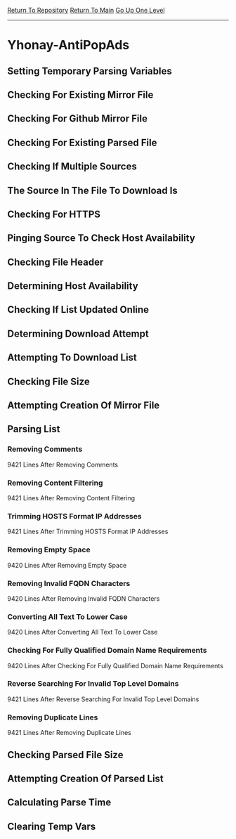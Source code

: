 [Return To Repository](https://github.com/deathbybandaid/piholeparser/)
[Return To Main](https://github.com/deathbybandaid/piholeparser/blob/master/RecentRunLogs/Mainlog.md)
[Go Up One Level](https://github.com/deathbybandaid/piholeparser/blob/master/RecentRunLogs/TopLevelScripts/30-Processing-External-Blacklists.md)
____________________________________
# Yhonay-AntiPopAds
## Setting Temporary Parsing Variables
## Checking For Existing Mirror File
## Checking For Github Mirror File
## Checking For Existing Parsed File
## Checking If Multiple Sources
## The Source In The File To Download Is
## Checking For HTTPS
## Pinging Source To Check Host Availability
## Checking File Header
## Determining Host Availability
## Checking If List Updated Online
## Determining Download Attempt
## Attempting To Download List
## Checking File Size
## Attempting Creation Of Mirror File
## Parsing List
### Removing Comments
9421 Lines After Removing Comments
### Removing Content Filtering
9421 Lines After Removing Content Filtering
### Trimming HOSTS Format IP Addresses
9421 Lines After Trimming HOSTS Format IP Addresses
### Removing Empty Space
9420 Lines After Removing Empty Space
### Removing Invalid FQDN Characters
9420 Lines After Removing Invalid FQDN Characters
### Converting All Text To Lower Case
9420 Lines After Converting All Text To Lower Case
### Checking For Fully Qualified Domain Name Requirements
9420 Lines After Checking For Fully Qualified Domain Name Requirements
### Reverse Searching For Invalid Top Level Domains
9421 Lines After Reverse Searching For Invalid Top Level Domains
### Removing Duplicate Lines
9421 Lines After Removing Duplicate Lines
## Checking Parsed File Size
## Attempting Creation Of Parsed List
## Calculating Parse Time
## Clearing Temp Vars
